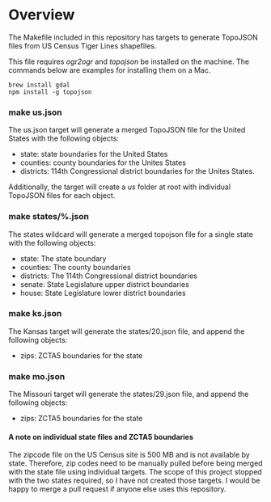 # Overview

The Makefile included in this repository has targets to generate TopoJSON files from US Census Tiger Lines shapefiles.

This file requires *ogr2ogr* and *topojson* be installed on the machine. The commands below are examples for installing them on a Mac.

```
brew install gdal
npm install -g topojson
```

### make us.json

The us.json target will generate a merged TopoJSON file for the United States with the following objects:

+ state: state boundaries for the United States
+ counties: county boundaries for the Unites States
+ districts: 114th Congressional district boundaries for the Unites States. 

Additionally, the target will create a *us* folder at root with individual TopoJSON files for each object.

### make states/%.json

The states wildcard will generate a merged topojson file for a single state with the following objects:

+ state: The state boundary
+ counties: The county boundaries
+ districts: The 114th Congressional district boundaries
+ senate: State Legislature upper district boundaries
+ house: State Legislature lower district boundaries

### make ks.json

The Kansas target will generate the states/20.json file, and append the following objects:

+ zips: ZCTA5 boundaries for the state

### make mo.json

The Missouri target will generate the states/29.json file, and append the following objects:

+ zips: ZCTA5 boundaries for the state

#### A note on individual state files and ZCTA5 boundaries

The zipcode file on the US Census site is 500 MB and is not available by state. Therefore, zip codes need to be manually pulled before being merged with the state file using individual targets. The scope of this project stopped with the two states required, so I have not created those targets. I would be happy to merge a pull request if anyone else uses this repository.
